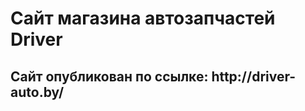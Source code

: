 <h1>Сайт магазина автозапчастей Driver</h1>
<h2>Сайт опубликован по ссылке: <a>http://driver-auto.by/</a></h2>
